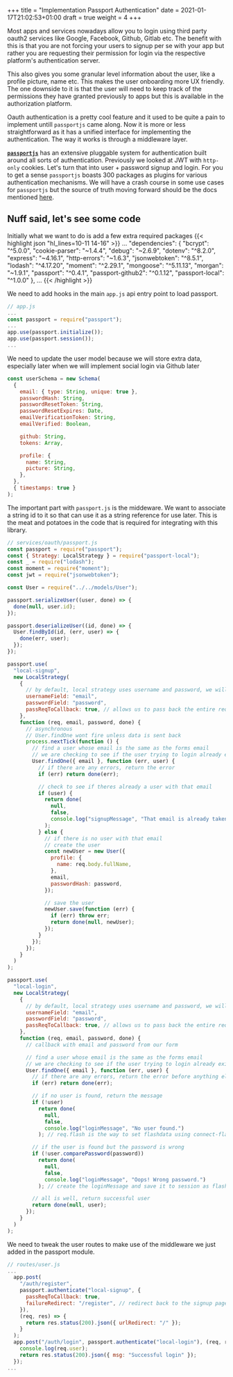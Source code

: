+++
title = "Implementation Passport Authentication"
date = 2021-01-17T21:02:53+01:00
draft = true
weight = 4
+++

Most apps and services nowadays allow you to login using third party oauth2 services like Google, Facebook, Github,
Gitlab etc. The benefit with this is that you are not forcing your users to signup per se with your app but rather you
are requesting their permission for login via the respective platform's authentication server.

This also gives you some granular level information about the user, like a profile picture, name etc. This makes the
user onboarding more UX friendly. The one downside to it is that the user will need to keep track of the permissions
they have granted previously to apps but this is available in the authorization platform.

Oauth authentication is a pretty cool feature and it used to be quite a pain to implement untill `passportjs` came
along. Now it is more or less straightforward as it has a unified interface for implementing the authentication. The way
it works is through a middleware layer.

[__`passportjs`__](http://www.passportjs.org/docs/) has an extensive pluggable system for authentication built around
all sorts of authentication. Previously we looked at JWT with `http-only` cookies. Let's turn that into user + password
signup and login. For you to get a sense `passportjs` boasts 300 packages as plugins for various authentication
mechanisms. We will have a crash course in some use cases for `passportjs` but the source of truth moving forward should
be the docs mentioned [here](http://www.passportjs.org/docs/).

## Nuff said, let's see some code

Initially what we want to do is add a few extra required packages
{{< highlight json "hl_lines=10-11 14-16" >}}
...
  "dependencies": {
    "bcrypt": "^5.0.0",
    "cookie-parser": "~1.4.4",
    "debug": "~2.6.9",
    "dotenv": "^8.2.0",
    "express": "~4.16.1",
    "http-errors": "~1.6.3",
    "jsonwebtoken": "^8.5.1",
    "lodash": "^4.17.20",
    "moment": "^2.29.1",
    "mongoose": "^5.11.13",
    "morgan": "~1.9.1",
    "passport": "^0.4.1",
    "passport-github2": "^0.1.12",
    "passport-local": "^1.0.0"
  },
...
{{< /highlight >}}

We need to add hooks in the main `app.js` api entry point to load passport.

```javascript
// app.js
...
const passport = require("passport");
...
app.use(passport.initialize());
app.use(passport.session());
...
```

We need to update the user model because we will store extra data, especially later when we will implement social login
via Github later

```js
const userSchema = new Schema(
  {
    email: { type: String, unique: true },
    passwordHash: String,
    passwordResetToken: String,
    passwordResetExpires: Date,
    emailVerificationToken: String,
    emailVerified: Boolean,

    github: String,
    tokens: Array,

    profile: {
      name: String,
      picture: String,
    },
  },
  { timestamps: true }
);

```

The important part with `passport.js` is the middeware. We want to associate a string id to it so that can use it as a
string reference for use later. This is the meat and potatoes in the code that is required for integrating with this
library.

```js
// services/oauth/passport.js
const passport = require("passport");
const { Strategy: LocalStrategy } = require("passport-local");
const _ = require("lodash");
const moment = require("moment");
const jwt = require("jsonwebtoken");

const User = require("../../models/User");

passport.serializeUser((user, done) => {
  done(null, user.id);
});

passport.deserializeUser((id, done) => {
  User.findById(id, (err, user) => {
    done(err, user);
  });
});

passport.use(
  "local-signup",
  new LocalStrategy(
    {
      // by default, local strategy uses username and password, we will override with email
      usernameField: "email",
      passwordField: "password",
      passReqToCallback: true, // allows us to pass back the entire request to the callback
    },
    function (req, email, password, done) {
      // asynchronous
      // User.findOne wont fire unless data is sent back
      process.nextTick(function () {
        // find a user whose email is the same as the forms email
        // we are checking to see if the user trying to login already exists
        User.findOne({ email }, function (err, user) {
          // if there are any errors, return the error
          if (err) return done(err);

          // check to see if theres already a user with that email
          if (user) {
            return done(
              null,
              false,
              console.log("signupMessage", "That email is already taken.")
            );
          } else {
            // if there is no user with that email
            // create the user
            const newUser = new User({
              profile: {
                name: req.body.fullName,
              },
              email,
              passwordHash: password,
            });

            // save the user
            newUser.save(function (err) {
              if (err) throw err;
              return done(null, newUser);
            });
          }
        });
      });
    }
  )
);

passport.use(
  "local-login",
  new LocalStrategy(
    {
      // by default, local strategy uses username and password, we will override with email
      usernameField: "email",
      passwordField: "password",
      passReqToCallback: true, // allows us to pass back the entire request to the callback
    },
    function (req, email, password, done) {
      // callback with email and password from our form

      // find a user whose email is the same as the forms email
      // we are checking to see if the user trying to login already exists
      User.findOne({ email }, function (err, user) {
        // if there are any errors, return the error before anything else
        if (err) return done(err);

        // if no user is found, return the message
        if (!user)
          return done(
            null,
            false,
            console.log("loginMessage", "No user found.")
          ); // req.flash is the way to set flashdata using connect-flash

        // if the user is found but the password is wrong
        if (!user.comparePassword(password))
          return done(
            null,
            false,
            console.log("loginMessage", "Oops! Wrong password.")
          ); // create the loginMessage and save it to session as flashdata

        // all is well, return successful user
        return done(null, user);
      });
    }
  )
);
```

We need to tweak the user routes to make use of the middleware we just added in the passport module.

```js
// routes/user.js
...
  app.post(
    "/auth/register",
    passport.authenticate("local-signup", {
      passReqToCallback: true,
      failureRedirect: "/register", // redirect back to the signup page if there is an error
    }),
    (req, res) => {
      return res.status(200).json({ urlRedirect: "/" });
    }
  );
  app.post("/auth/login", passport.authenticate("local-login"), (req, res) => {
    console.log(req.user);
    return res.status(200).json({ msg: "Successful login" });
  });
...
```

